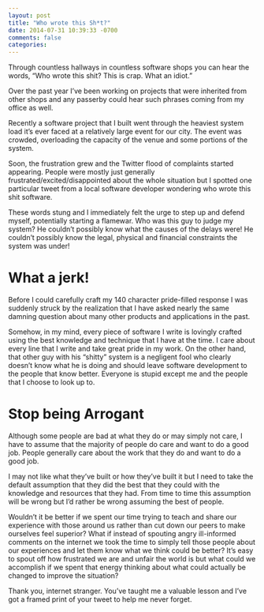 ```yaml
---
layout: post
title: "Who wrote this Sh*t?"
date: 2014-07-31 10:39:33 -0700
comments: false
categories: 
---
```

Through countless hallways in countless software shops you can hear the words,
“Who wrote this shit? This is crap. What an idiot.”

Over the past year I’ve been working on projects that were inherited from other
shops and any passerby could hear such phrases coming from my office as well.

Recently a software project that I built went through the heaviest system load
it’s ever faced at a relatively large event for our city. The event was
crowded, overloading the capacity of the venue and some portions of the system.

Soon, the frustration grew and the Twitter flood of complaints started
appearing. People were mostly just generally frustrated/excited/disappointed
about the whole situation but I spotted one particular tweet from a local
software developer wondering who wrote this shit software.

These words stung and I immediately felt the urge to step up and defend myself,
potentially starting a flamewar. Who was this guy to judge my system? He
couldn’t possibly know what the causes of the delays were! He couldn’t possibly
know the legal, physical and financial constraints the system was under!

# What a jerk!

Before I could carefully craft my 140 character pride-filled response I was
suddenly struck by the realization that I have asked nearly the same damning
question about many other products and applications in the past.

Somehow, in my mind, every piece of software I write is lovingly crafted using
the best knowledge and technique that I have at the time. I care about every
line that I write and take great pride in my work. On the other hand, that
other guy with his “shitty” system is a negligent fool who clearly doesn’t know
what he is doing and should leave software development to the people that know
better. Everyone is stupid except me and the people that I choose to look up
to.

# Stop being Arrogant

Although some people are bad at what they do or may simply not care, I have to
assume that the majority of people do care and want to do a good job. People
generally care about the work that they do and want to do a good job.

I may not like what they’ve built or how they’ve built it but I need to take
the default assumption that they did the best that they could with the
knowledge and resources that they had. From time to time this assumption will
be wrong but I’d rather be wrong assuming the best of people.

Wouldn’t it be better if we spent our time trying to teach and share our
experience with those around us rather than cut down our peers to make
ourselves feel superior? What if instead of spouting angry ill-informed
comments on the internet we took the time to simply tell those people about our
experiences and let them know what we think could be better? It’s easy to spout
off how frustrated we are and unfair the world is but what could we accomplish
if we spent that energy thinking about what could actually be changed to
improve the situation?

Thank you, internet stranger. You’ve taught me a valuable lesson and I’ve got a
framed print of your tweet to help me never forget.
